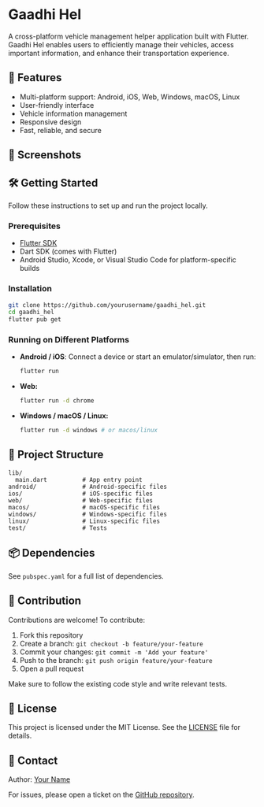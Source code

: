 ﻿# Gaadhi Hel

A cross-platform vehicle management helper application built with Flutter. Gaadhi Hel enables users to efficiently manage their vehicles, access important information, and enhance their transportation experience.

## 🚗 Features
- Multi-platform support: Android, iOS, Web, Windows, macOS, Linux
- User-friendly interface
- Vehicle information management
- Responsive design
- Fast, reliable, and secure

## 📸 Screenshots
<!-- Add screenshots or GIFs here -->

## 🛠️ Getting Started
Follow these instructions to set up and run the project locally.

### Prerequisites
- [Flutter SDK](https://flutter.dev/docs/get-started/install)
- Dart SDK (comes with Flutter)
- Android Studio, Xcode, or Visual Studio Code for platform-specific builds

### Installation
```bash
git clone https://github.com/yourusername/gaadhi_hel.git
cd gaadhi_hel
flutter pub get
```

### Running on Different Platforms
- **Android / iOS**: Connect a device or start an emulator/simulator, then run:
  ```bash
  flutter run
  ```
- **Web:**
  ```bash
  flutter run -d chrome
  ```
- **Windows / macOS / Linux:**
  ```bash
  flutter run -d windows # or macos/linux
  ```

## 📁 Project Structure
```
lib/
  main.dart          # App entry point
android/             # Android-specific files
ios/                 # iOS-specific files
web/                 # Web-specific files
macos/               # macOS-specific files
windows/             # Windows-specific files
linux/               # Linux-specific files
test/                # Tests
```

## 📦 Dependencies
See `pubspec.yaml` for a full list of dependencies.

## 🤝 Contribution
Contributions are welcome! To contribute:
1. Fork this repository
2. Create a branch: `git checkout -b feature/your-feature`
3. Commit your changes: `git commit -m 'Add your feature'`
4. Push to the branch: `git push origin feature/your-feature`
5. Open a pull request

Make sure to follow the existing code style and write relevant tests.

## 📝 License
This project is licensed under the MIT License. See the [LICENSE](LICENSE) file for details.

## 📧 Contact
Author: [Your Name](mailto:your.email@example.com)

For issues, please open a ticket on the [GitHub repository](https://github.com/yourusername/gaadhi_hel/issues).
